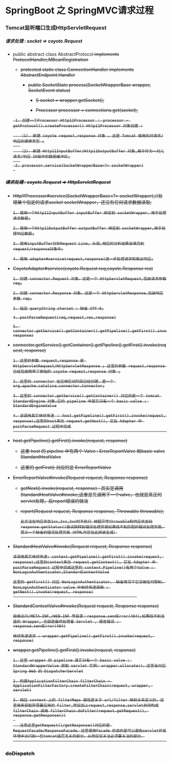 # SpringBoot 之 SpringMVC请求过程

### Tomcat监听端口生成HttpServletRequest

##### 请求处理 : socket => coyote.Request

- public abstract class AbstractProtocol<S> implements ProtocolHandler,MBeanRegistration

  - protected static class ConnectionHandler<S> implements AbstractEndpoint.Handler<S>
  
    - public SocketState process(SocketWrapperBase<S> wrapper, SocketEvent status)
    
      - S socket = wrapper.getSocket();
    
      - Processor processor = connections.get(socket);
      
  ```
   1. 创建一个Processor Http11Processor ： processor = getProtocol().createProcessor() Http11Processor 对象创建 :

     （1). 新建 coyote request,response 对象 , 这是 Tomcat 使用的对请求/响应的建模类型 ;
     
     （2). 新建 Http11InputBuffer/Http11OutputBuffer 对象,用于作为一对儿请求/响应 IO操作的数据缓冲区;
     
   2. processor.service(SocketWrapperBase<?> socketWrapper)
   
  ```
  
##### 请求处理 : coyote.Request => HttpServletRequest

- Http11Processor#service(SocketWrapperBase<?> socketWrapper);//处理某个指定的请求socket socketWrapper，还没有任何请求数据读取;
                                                                
  ```
  1. 使用一个Http11InputBuffer inputBuffer 绑定到 socketWrapper，用于处理请求数据;
  
  2. 使用一个Http11OutputBuffer outputBuffer 绑定到 socketWrapper,用于处理响应数据;
  
  3. 使用inputBuffer分析Request Line, 头部,相应的分析结果会填充到request/response对象中;
  
  4. 使用 adapter#service(request,response)进一步处理请求和做出响应;

  ```
- CoyoteAdapter#service(coyote.Request req,coyote.Response res)
  
  ```
  1. 创建 connector.Request 对象，这是一个 HttpServletRequest,包装请求参数 req;
  
  2. 创建 connector.Response 对象，这是一个 HttpServletResponse,包装响应参数 rep;
  
  3. 指定 queryString charset : 缺省 UTF-8;
  
  4. postParseRequest(req,request,res,response)
  
  5. connector.getService().getContainer().getPipeline().getFirst().invoke(request, response)
  
  ```
  
- connector.getService().getContainer().getPipeline().getFirst().invoke(request, response)
  
  ```
  1. 这里的参数 request,response 是 HttpServletRequest/HttpServletResponse ; 这里的参数 request,response 已经包装携带了原始的 coyote request,response 对象 ;

  2. 这里的 connector 在应用启动阶段已经创建，是一个 org.apache.catalina.connector.Connector;
  
  3. 这里的 connector.getService().getContainer() 对应的是一个 tomcat StandardEngine 对象;它的 pipeline 中其实只有一个 basic valve : StandardEngineValve

  4. 该调用其实继续传递 ： host.getPipeline().getFirst().invoke(request, response);这里的host来自 request.getHost(), 它在 Adapter 中 postParseRequest 过程中完成
                                                                        
  ```
  
- host.getPipeline().getFirst().invoke(request, response)
  
  - 这里 host 的 pipeline 中有两个 Valve : ErrorReportValve 和basic valve StandardHostValve
  
  - 这里的 getFirst() 对应的是 ErrorReportValve
  
- ErrorReportValve#invoke(Request request, Response response)

  - getNext().invoke(request, response) : 其实是调用 StandardHostValve#invoke;这里是先调用下一个valve，也就是真正的servlet处理，后report错误的做法

  - report(Request request, Response response, Throwable throwable);
  
    ```
    此方法在响应状态1xx,2xx,3xx时不执行 根据异常throwable和响应状态码response.getStatus()尝试跳转到错误处理页面如果找不到匹配的错误处理页面，展示一个缺省的错误处理页面（HTML内容在此拼装生成）
                                                                              
    ```
- StandardHostValve#invoke(Request request, Response response)

  ```
  该调用其实继续传递: context.getPipeline().getFirst().invoke(request, response);这里的context来自 request.getContext(), 它在 Adapter 中 postParseRequest 过程中完成这里的 context.Pipeline()有两个Valve : NonLoginAuthenticator,StandardContextValve
  
  这里的 getFirst() 对应 NonLoginAuthenticator， 缺省情况下它没做任何限制，NonLoginAuthenticator valve 中继续传递调用 : getNext().invoke(request, response)
                                                        

  ```
  
- StandardContextValve#invoke(Request request, Response response)
  
  ```
  拒绝访问/META-INF,/WEB-INF 等目录：response.sendError(404);如果找不到合适的 Wrapper, 也就是最终处理者 Servlet , 报告错误 : response.sendError(404)
  
  继续传递请求 : wrapper.getPipeline().getFirst().invoke(request, response)

  ```

- wrapper.getPipeline().getFirst().invoke(request, response)
  
  ```
  1. 这里 wrapper 的 pipeline 其实只有一个 basic valve : StandardWrapperValve 获取 servlet 实例: wrapper.allocate()，这里会对应 Spring Web 的 DispatcherServlet

  2. 构建ApplicationFilterChain filterChain = ApplicationFilterFactory.createFilterChain(request, wrapper, servlet)
  
  3. 相应 context 上的 filterMaps 属性是关于 url/filter 映射关系定义的，这里用来获取所需要应用的 Filter,然后加上request,response,servlet共同构成filterChain 调用 filterChain.doFilter(request.getRequest(), response.getResponse())
   
     注意这里getRequest()/getResponse()对应的是 RequestFacade/ResponseFacade。这里使用Facade 的目的是可以避免servlet开发环境中访问到一些tomcat底层无关的部分，从而仅仅关注必须要关注的部分。
                                                                                

  ```

### doDispatch



